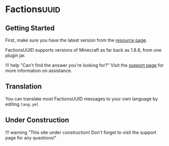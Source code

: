 # Factions<small>UUID</small>

## Getting Started

First, make sure you have the latest version from the [resource page](https://www.spigotmc.org/resources/factionsuuid.1035/).

FactionsUUID supports versions of Minecraft as far back as 1.8.8, from one plugin jar.

!!! help "Can't find the answer you're looking for?"
    Visit the [support page](help.md) for more information on assistance.

## Translation

You can translate most FactionsUUID messages to your own language by editing `lang.yml`

## Under Construction

!!! warning "This site under construction! Don't forget to visit the support page for any questions!"
